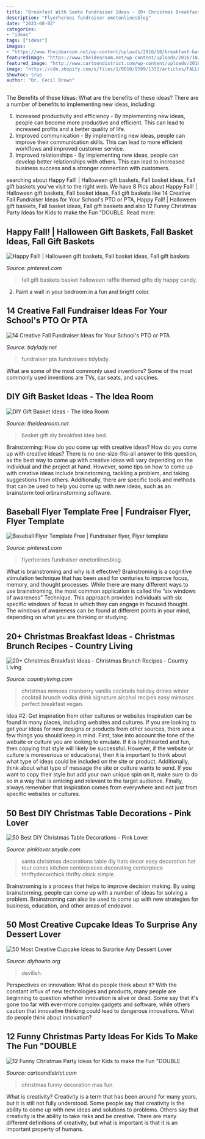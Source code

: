 ```yaml
---
title: "Breakfast With Santa Fundraiser Ideas ~ 20+ Christmas Breakfast Ideas"
description: "Flyerheroes fundraiser emetonlinesblog"
date: "2023-08-02"
categories:
- "ideas"
tags: ["ideas"]
images:
- "https://www.theidearoom.net/wp-content/uploads/2016/10/breakfast-basket-gift-1.1.jpg"
featuredImage: "https://www.theidearoom.net/wp-content/uploads/2016/10/breakfast-basket-gift-1.1.jpg"
featured_image: "http://www.cartoondistrict.com/wp-content/uploads/2016/09/Christmas-Party-Ideas-for-Kids10.1.jpg"
image: "https://cdn.shopify.com/s/files/1/0010/9599/1332/articles/FALLBLOG_1200x1200.jpg?v=1567015277"
ShowToc: true
author: "Dr. Cecil Brown"
---
```



The Benefits of these Ideas: What are the benefits of these ideas?
There are a number of benefits to implementing new ideas, including: 
1. Increased productivity and efficiency - By implementing new ideas, people can become more productive and efficient. This can lead to increased profits and a better quality of life. 
2. Improved communication - By implementing new ideas, people can improve their communication skills. This can lead to more efficient workflows and improved customer service. 
3. Improved relationships - By implementing new ideas, people can develop better relationships with others. This can lead to increased business success and a stronger connection with customers.

	

		
searching about Happy Fall! | Halloween gift baskets, Fall basket ideas, Fall gift baskets you've visit to the right web. We have 8 Pics about Happy Fall! | Halloween gift baskets, Fall basket ideas, Fall gift baskets like 14 Creative Fall Fundraiser Ideas for Your School&#039;s PTO or PTA, Happy Fall! | Halloween gift baskets, Fall basket ideas, Fall gift baskets and also 12 Funny Christmas Party Ideas for Kids to make the Fun &quot;DOUBLE. Read more:
		
    
## Happy Fall! | Halloween Gift Baskets, Fall Basket Ideas, Fall Gift Baskets

<img loading=lazy src="https://i.pinimg.com/originals/c1/5c/08/c15c08167dc287f4f9dcf8e50a4f838c.jpg" onerror="this.onerror=null;this.src='https://tse3.mm.bing.net/th?id=OIP.RadRHw5y0xl1qMzCCceGhAHaJ4&amp;pid=15.1';" alt="Happy Fall! | Halloween gift baskets, Fall basket ideas, Fall gift baskets">

_Source: pinterest.com_

>fall gift baskets basket halloween raffle themed gifts diy happy candy. 

	

2. Paint a wall in your bedroom in a fun and bright color.

    
## 14 Creative Fall Fundraiser Ideas For Your School&#039;s PTO Or PTA

<img loading=lazy src="https://cdn.shopify.com/s/files/1/0010/9599/1332/articles/FALLBLOG_1200x1200.jpg?v=1567015277" onerror="this.onerror=null;this.src='https://tse3.mm.bing.net/th?id=OIP.OrcbWJ5Bv55U3CRxmW9M_QHaLH&amp;pid=15.1';" alt="14 Creative Fall Fundraiser Ideas for Your School&#039;s PTO or PTA">

_Source: tidylady.net_

>fundraiser pta fundraisers tidylady. 

	

What are some of the most commonly used inventions?
Some of the most commonly used inventions are TVs, car seats, and vaccines.

    
## DIY Gift Basket Ideas - The Idea Room

<img loading=lazy src="https://www.theidearoom.net/wp-content/uploads/2016/10/breakfast-basket-gift-1.1.jpg" onerror="this.onerror=null;this.src='https://tse3.mm.bing.net/th?id=OIP.p_6dX6q_g3hoKourXkwhPQHaKF&amp;pid=15.1';" alt="DIY Gift Basket Ideas - The Idea Room">

_Source: theidearoom.net_

>basket gift diy breakfast idea bed. 

	

Brainstorming: How do you come up with creative ideas?
How do you come up with creative ideas?
There is no one-size-fits-all answer to this question, as the best way to come up with creative ideas will vary depending on the individual and the project at hand. However, some tips on how to come up with creative ideas include brainstorming, tackling a problem, and taking suggestions from others. Additionally, there are specific tools and methods that can be used to help you come up with new ideas, such as an brainstorm tool orbrainstorming software.

    
## Baseball Flyer Template Free | Fundraiser Flyer, Flyer Template

<img loading=lazy src="https://i.pinimg.com/736x/f5/a9/5d/f5a95db207498d6f830139900e60da64.jpg" onerror="this.onerror=null;this.src='https://tse3.mm.bing.net/th?id=OIP.epkZXzuLkPGpoe5UvFGntQHaG_&amp;pid=15.1';" alt="Baseball Flyer Template Free | Fundraiser flyer, Flyer template">

_Source: pinterest.com_

>flyerheroes fundraiser emetonlinesblog. 

	

What is brainstroming and why is it effective?
Brainstroming is a cognitive stimulation technique that has been used for centuries to improve focus, memory, and thought processes. While there are many different ways to use brainstroming, the most common application is called the “six windows of awareness” Technique. This approach provides individuals with six specific windows of focus in which they can engage in focused thought. The windows of awareness can be found at different points in your mind, depending on what you are thinking or studying.

    
## 20+ Christmas Breakfast Ideas - Christmas Brunch Recipes - Country Living

<img loading=lazy src="http://clv.h-cdn.co/assets/16/48/1480861389-vanilla-cranberry-mimosa-4.jpg" onerror="this.onerror=null;this.src='https://tse1.mm.bing.net/th?id=OIP.ADx0MJwt8vqFSRo7Y4hwwQHaLl&amp;pid=15.1';" alt="20+ Christmas Breakfast Ideas - Christmas Brunch Recipes - Country Living">

_Source: countryliving.com_

>christmas mimosa cranberry vanilla cocktails holiday drinks winter cocktail brunch vodka drink signature alcohol recipes easy mimosas perfect breakfast vegan. 

	

Idea #2: Get inspiration from other cultures or websites
Inspiration can be found in many places, including websites and cultures. If you are looking to get your ideas for new designs or products from other sources, there are a few things you should keep in mind. First, take into account the tone of the website or culture you are looking to emulate. If it is lighthearted and fun, then copying that style will likely be successful. However, if the website or culture is moreserious or educational, then it is important to think about what type of ideas could be included on the site or product. Additionally, think about what type of message the site or culture wants to send. If you want to copy their style but add your own unique spin on it, make sure to do so in a way that is enticing and relevant to the target audience. Finally, always remember that inspiration comes from everywhere and not just from specific websites or cultures.

    
## 50 Best DIY Christmas Table Decorations - Pink Lover

<img loading=lazy src="http://pinklover.snydle.com/files/2016/10/santa-hat-table-decorating-ideas.jpg" onerror="this.onerror=null;this.src='https://tse4.mm.bing.net/th?id=OIP.FFzsEeYzQbgJRBso4sMuhwHaLH&amp;pid=15.1';" alt="50 Best DIY Christmas Table Decorations - Pink Lover">

_Source: pinklover.snydle.com_

>santa christmas decorations table diy hats decor easy decoration hat tour cones kitchen centerpieces decorating centerpiece thriftydecorchick thrifty chick simple. 

	

Brainstroming is a process that helps to improve decision making. By using brainstorming, people can come up with a number of ideas for solving a problem. Brainstroming can also be used to come up with new strategies for business, education, and other areas of endeavor.

    
## 50 Most Creative Cupcake Ideas To Surprise Any Dessert Lover

<img loading=lazy src="https://www.diyhowto.org/wp-content/uploads/2015/12/DIYHowto-50-Most-Creative-Cupcake-Ideas-to-Surprise-Any-Dessert-Lover50-600x740.jpg" onerror="this.onerror=null;this.src='https://tse4.mm.bing.net/th?id=OIP.TsgtorDIye3QhQ-kFzFNPgHaJI&amp;pid=15.1';" alt="50 Most Creative Cupcake Ideas to Surprise Any Dessert Lover">

_Source: diyhowto.org_

>devilish. 

	

Perspectives on innovation: What do people think about it?
With the constant influx of new technologies and products, many people are beginning to question whether innovation is alive or dead. Some say that it's gone too far with ever-more complex gadgets and software, while others caution that innovative thinking could lead to dangerous innovations. What do people think about innovation?

    
## 12 Funny Christmas Party Ideas For Kids To Make The Fun &quot;DOUBLE

<img loading=lazy src="http://www.cartoondistrict.com/wp-content/uploads/2016/09/Christmas-Party-Ideas-for-Kids10.1.jpg" onerror="this.onerror=null;this.src='https://tse2.mm.bing.net/th?id=OIP.u0RpmwZD8Jl7S0D8MXKPdAHaJ4&amp;pid=15.1';" alt="12 Funny Christmas Party Ideas for Kids to make the Fun &quot;DOUBLE">

_Source: cartoondistrict.com_

>christmas funny decoration mas fun. 

	

What is creativity?
Creativity is a term that has been around for many years, but it is still not fully understood. Some people say that creativity is the ability to come up with new ideas and solutions to problems. Others say that creativity is the ability to take risks and be creative. There are many different definitions of creativity, but what is important is that it is an important property of humans.

